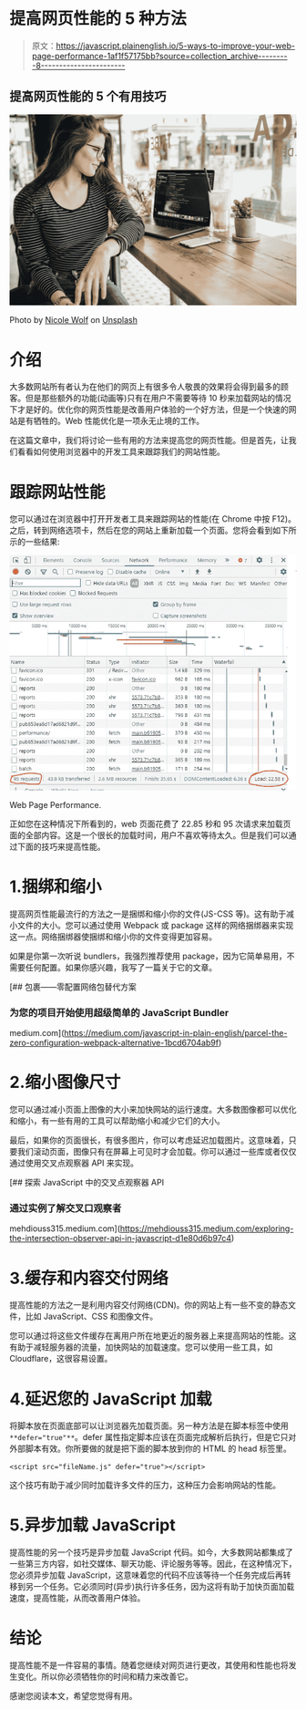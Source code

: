 # 提高网页性能的 5 种方法

> 原文：<https://javascript.plainenglish.io/5-ways-to-improve-your-web-page-performance-1af1f57175bb?source=collection_archive---------8----------------------->

## 提高网页性能的 5 个有用技巧

![](img/ec1f900763bc3571e97d491a6a74c903.png)

Photo by [Nicole Wolf](https://unsplash.com/@joeel56?utm_source=medium&utm_medium=referral) on [Unsplash](https://unsplash.com?utm_source=medium&utm_medium=referral)

# 介绍

大多数网站所有者认为在他们的网页上有很多令人敬畏的效果将会得到最多的顾客。但是那些额外的功能(动画等)只有在用户不需要等待 10 秒来加载网站的情况下才是好的。优化你的网页性能是改善用户体验的一个好方法，但是一个快速的网站是有牺牲的。Web 性能优化是一项永无止境的工作。

在这篇文章中，我们将讨论一些有用的方法来提高您的网页性能。但是首先，让我们看看如何使用浏览器中的开发工具来跟踪我们的网站性能。

# 跟踪网站性能

您可以通过在浏览器中打开开发者工具来跟踪网站的性能(在 Chrome 中按 F12)。之后，转到网络选项卡，然后在您的网站上重新加载一个页面。您将会看到如下所示的一些结果:

![](img/ec5f41cd6a1765588602406f7ade5da1.png)

Web Page Performance.

正如您在这种情况下所看到的，web 页面花费了 22.85 秒和 95 次请求来加载页面的全部内容。这是一个很长的加载时间，用户不喜欢等待太久。但是我们可以通过下面的技巧来提高性能。

# 1.捆绑和缩小

提高网页性能最流行的方法之一是捆绑和缩小你的文件(JS-CSS 等)。这有助于减小文件的大小。您可以通过使用 Webpack 或 package 这样的网络捆绑器来实现这一点。网络捆绑器使捆绑和缩小你的文件变得更加容易。

如果是你第一次听说 bundlers，我强烈推荐使用 package，因为它简单易用，不需要任何配置。如果你感兴趣，我写了一篇关于它的文章。

[](https://medium.com/javascript-in-plain-english/parcel-the-zero-configuration-webpack-alternative-1bcd6704ab9f) [## 包裹——零配置网络包替代方案

### 为您的项目开始使用超级简单的 JavaScript Bundler

medium.com](https://medium.com/javascript-in-plain-english/parcel-the-zero-configuration-webpack-alternative-1bcd6704ab9f) 

# 2.缩小图像尺寸

您可以通过减小页面上图像的大小来加快网站的运行速度。大多数图像都可以优化和缩小，有一些有用的工具可以帮助缩小和减少它们的大小。

最后，如果你的页面很长，有很多图片，你可以考虑延迟加载图片。这意味着，只要我们滚动页面，图像只有在屏幕上可见时才会加载。你可以通过一些库或者仅仅通过使用交叉点观察器 API 来实现。

[](https://mehdiouss315.medium.com/exploring-the-intersection-observer-api-in-javascript-d1e80d6b97c4) [## 探索 JavaScript 中的交叉点观察器 API

### 通过实例了解交叉口观察者

mehdiouss315.medium.com](https://mehdiouss315.medium.com/exploring-the-intersection-observer-api-in-javascript-d1e80d6b97c4) 

# 3.缓存和内容交付网络

提高性能的方法之一是利用内容交付网络(CDN)。你的网站上有一些不变的静态文件，比如 JavaScript、CSS 和图像文件。

您可以通过将这些文件缓存在离用户所在地更近的服务器上来提高网站的性能。这有助于减轻服务器的流量，加快网站的加载速度。您可以使用一些工具，如 Cloudflare，这很容易设置。

# 4.延迟您的 JavaScript 加载

将脚本放在页面底部可以让浏览器先加载页面。另一种方法是在脚本标签中使用`**defer="true"**`。defer 属性指定脚本应该在页面完成解析后执行，但是它只对外部脚本有效。你所要做的就是把下面的脚本放到你的 HTML 的 head 标签里。

```
<script src="fileName.js" defer="true"></script>
```

这个技巧有助于减少同时加载许多文件的压力，这种压力会影响网站的性能。

# 5.异步加载 JavaScript

提高性能的另一个技巧是异步加载 JavaScript 代码。如今，大多数网站都集成了一些第三方内容，如社交媒体、聊天功能、评论服务等等。因此，在这种情况下，您必须异步加载 JavaScript，这意味着您的代码不应该等待一个任务完成后再转移到另一个任务。它必须同时(异步)执行许多任务，因为这将有助于加快页面加载速度，提高性能，从而改善用户体验。

# 结论

提高性能不是一件容易的事情。随着您继续对网页进行更改，其使用和性能也将发生变化。所以你必须牺牲你的时间和精力来改善它。

感谢您阅读本文，希望您觉得有用。